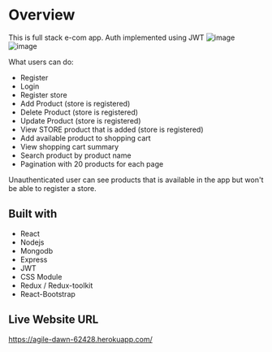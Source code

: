 # Overview

This is full stack e-com app. Auth implemented using JWT
![image](https://user-images.githubusercontent.com/61945507/143541081-e977e491-5732-4a79-9447-c9cc27116b2b.png)
![image](https://user-images.githubusercontent.com/61945507/143541189-d1937c93-1afe-4cf2-bef9-19f9bc840b2a.png)

What users can do:
- Register
- Login
- Register store
- Add Product  (store is registered)
- Delete Product (store is registered)
- Update Product (store is registered)
- View STORE product that is added (store is registered)
- Add available product to shopping cart
- View shopping cart summary
- Search product by product name
- Pagination with 20 products for each page

Unauthenticated user can see products that is available in the app but won't be able to register a store.

## Built with

- React
- Nodejs
- Mongodb
- Express
- JWT
- CSS Module
- Redux / Redux-toolkit
- React-Bootstrap

## Live Website URL

https://agile-dawn-62428.herokuapp.com/

